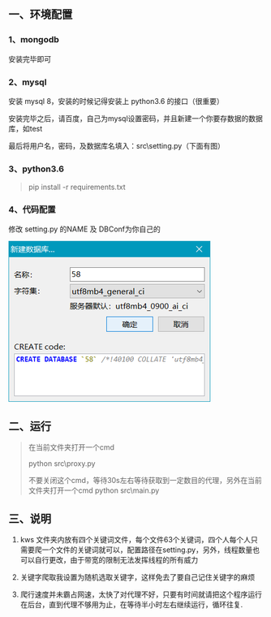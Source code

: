 ## 一、环境配置

### 1、mongodb

安装完毕即可

### 2、mysql

安装 mysql 8，安装的时候记得安装上 python3.6 的接口（很重要）

安装完毕之后，请百度，自己为mysql设置密码，并且新建一个你要存数据的数据库，如test

最后将用户名，密码，及数据库名填入：src\setting.py（下面有图）

### 3、python3.6

> pip install -r requirements.txt

### 4、代码配置

修改 setting.py 的NAME 及 DBConf为你自己的

![db](./README.asserts/db.png)



## 二、运行

> 在当前文件夹打开一个cmd
>
> python src\proxy.py
>
> 不要关闭这个cmd，等待30s左右等待获取到一定数目的代理，另外在当前文件夹打开一个cmd
> python src\main.py



## 三、说明

1. kws 文件夹内放有四个关键词文件，每个文件63个关键词，四个人每个人只需要爬一个文件的关键词就可以，配置路径在setting.py，另外，线程数量也可以自行更改，由于带宽的限制无法发挥线程的所有威力

2. 关键字爬取我设置为随机选取关键字，这样免去了要自己记住关键字的麻烦
3. 爬行速度并未霸占网速，太快了对代理不好，只要有时间就请把这个程序运行在后台，直到代理不够用为止，在等待半小时左右继续运行，循环往复.



